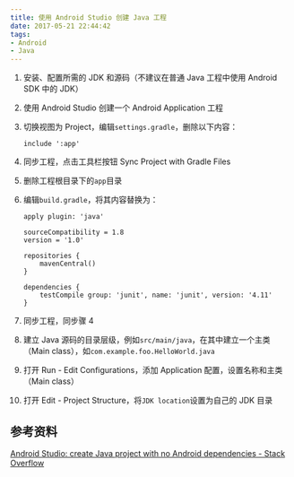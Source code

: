 ```yaml
---
title: 使用 Android Studio 创建 Java 工程
date: 2017-05-21 22:44:42
tags:
- Android
- Java
---
```


1. 安装、配置所需的 JDK 和源码（不建议在普通 Java 工程中使用 Android SDK 中的 JDK）

2. 使用 Android Studio 创建一个 Android Application 工程

3. 切换视图为 Project，编辑`settings.gradle`，删除以下内容：

    ```
    include ':app'
    ```

<!-- more -->

4. 同步工程，点击工具栏按钮 Sync Project with Gradle Files

5. 删除工程根目录下的`app`目录

6. 编辑`build.gradle`，将其内容替换为：

    ```
    apply plugin: 'java'
    
    sourceCompatibility = 1.8
    version = '1.0'
    
    repositories {
        mavenCentral()
    }
    
    dependencies {
        testCompile group: 'junit', name: 'junit', version: '4.11'
    }
    ```

7. 同步工程，同步骤 4

8. 建立 Java 源码的目录层级，例如`src/main/java`，在其中建立一个主类（Main class），如`com.example.foo.HelloWorld.java`

9. 打开 Run - Edit Configurations，添加 Application 配置，设置名称和主类（Main class）

10. 打开 Edit - Project Structure，将`JDK location`设置为自己的 JDK 目录


## 参考资料

[Android Studio: create Java project with no Android dependencies - Stack Overflow](http://stackoverflow.com/questions/28957283/android-studio-create-java-project-with-no-android-dependencies)
